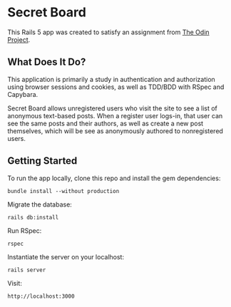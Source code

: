 # Secret Board

This Rails 5 app was created to satisfy an assignment from [The Odin Project](http://www,theodinproject.com).

## What Does It Do?

This application is primarily a study in authentication and authorization using browser sessions and cookies, as well as TDD/BDD with RSpec and Capybara.

Secret Board allows unregistered users who visit the site to see a list of anonymous text-based posts. When a register user logs-in, that user can see the same posts and their authors, as well as create a new post themselves, which will be see as anonymously authored to nonregistered users.

## Getting Started

To run the app locally, clone this repo and install the gem dependencies:
```
bundle install --without production
```
Migrate the database:
```
rails db:install
```
Run RSpec:
```
rspec
```
Instantiate the server on your localhost:
```
rails server
```
Visit:
```
http://localhost:3000
```
